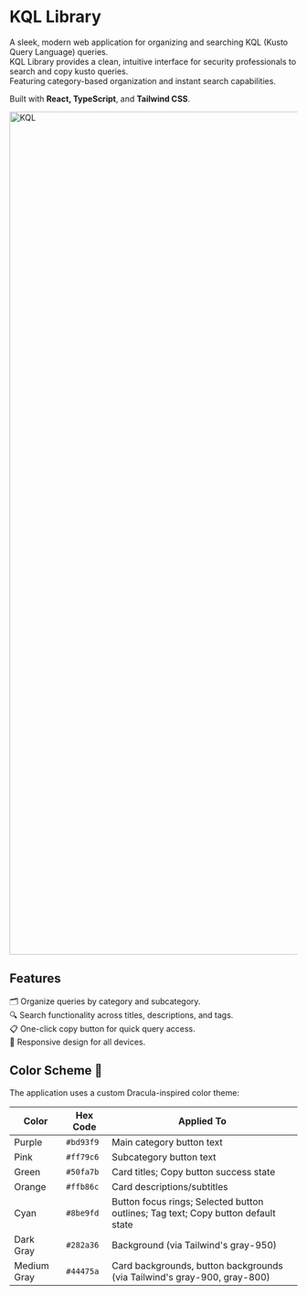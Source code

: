 # KQL Library 

A sleek, modern web application for organizing and searching KQL (Kusto Query Language) queries.\
KQL Library provides a clean, intuitive interface for security professionals to search and copy kusto queries.\
Featuring category-based organization and instant search capabilities.

Built with **React, TypeScript**, and **Tailwind CSS**.

<img width="1475" alt="KQL" src="https://github.com/user-attachments/assets/3fc8367f-9ab5-47b8-995b-0e0f2e79cbc4" />

## Features
🗂️  Organize queries by category and subcategory.\
🔍  Search functionality across titles, descriptions, and tags.\
📋  One-click copy button for quick query access.\
📱  Responsive design for all devices.

## Color Scheme 🎨

The application uses a custom Dracula-inspired color theme:

| Color | Hex Code | Applied To |
|-------|----------|------------|
| Purple | `#bd93f9` | Main category button text |
| Pink | `#ff79c6` | Subcategory button text |
| Green | `#50fa7b` | Card titles; Copy button success state |
| Orange | `#ffb86c` | Card descriptions/subtitles |
| Cyan | `#8be9fd` | Button focus rings; Selected button outlines; Tag text; Copy button default state |
| Dark Gray | `#282a36` | Background (via Tailwind's gray-950) |
| Medium Gray | `#44475a` | Card backgrounds, button backgrounds (via Tailwind's gray-900, gray-800) |
